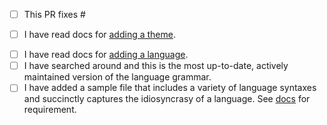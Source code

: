 <!-- If fixing a bug -->

- [ ] This PR fixes #

<!-- If adding a theme -->

- [ ] I have read docs for [adding a theme](/docs/themes.md#adding-theme).

<!-- If adding a language -->

- [ ] I have read docs for [adding a language](/docs/languages.md#adding-grammar).
- [ ] I have searched around and this is the most up-to-date, actively maintained version of the language grammar.
- [ ] I have added a sample file that includes a variety of language syntaxes and succinctly captures the idiosyncrasy of a language. See [docs](/docs/languages.md#adding-grammar) for requirement.
